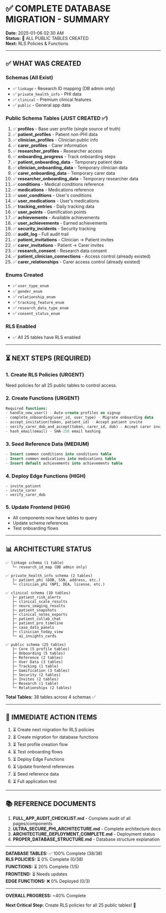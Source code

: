 # ✅ COMPLETE DATABASE MIGRATION - SUMMARY

**Date:** 2025-01-06 02:30 AM  
**Status:** 🎉 ALL PUBLIC TABLES CREATED  
**Next:** RLS Policies & Functions

---

## ✅ WHAT WAS CREATED

### Schemas (All Exist)
- ✅ `linkage` - Research ID mapping (DB admin only)
- ✅ `private_health_info` - PHI data
- ✅ `clinical` - Premium clinical features
- ✅ `public` - General app data

### Public Schema Tables (JUST CREATED ✅)
1. ✅ **profiles** - Base user profile (single source of truth)
2. ✅ **patient_profiles** - Patient non-PHI data
3. ✅ **clinician_profiles** - Clinician public info
4. ✅ **carer_profiles** - Carer information
5. ✅ **researcher_profiles** - Researcher access
6. ✅ **onboarding_progress** - Track onboarding steps
7. ✅ **patient_onboarding_data** - Temporary patient data
8. ✅ **clinician_onboarding_data** - Temporary clinician data
9. ✅ **carer_onboarding_data** - Temporary carer data
10. ✅ **researcher_onboarding_data** - Temporary researcher data
11. ✅ **conditions** - Medical conditions reference
12. ✅ **medications** - Medications reference
13. ✅ **user_conditions** - User's conditions
14. ✅ **user_medications** - User's medications
15. ✅ **tracking_entries** - Daily tracking data
16. ✅ **user_points** - Gamification points
17. ✅ **achievements** - Available achievements
18. ✅ **user_achievements** - Earned achievements
19. ✅ **security_incidents** - Security tracking
20. ✅ **audit_log** - Full audit trail
21. ✅ **patient_invitations** - Clinician → Patient invites
22. ✅ **carer_invitations** - Patient → Carer invites
23. ✅ **research_consent** - Research data consent
24. ✅ **patient_clinician_connections** - Access control (already existed)
25. ✅ **carer_relationships** - Carer access control (already existed)

### Enums Created
- ✅ `user_type_enum`
- ✅ `gender_enum`
- ✅ `relationship_enum`
- ✅ `tracking_feature_enum`
- ✅ `research_data_type_enum`
- ✅ `consent_status_enum`

### RLS Enabled
- ✅ All 25 tables have RLS enabled

---

## ⏳ NEXT STEPS (REQUIRED)

### 1. Create RLS Policies (URGENT)
Need policies for all 25 public tables to control access.

### 2. Create Functions (URGENT)
```sql
Required functions:
- handle_new_user() - Auto-create profiles on signup
- complete_onboarding(user_id, user_type) - Migrate onboarding data
- accept_invitation(token, patient_id) - Accept patient invite
- verify_carer_dob_and_accept(token, carer_id, dob) - Accept carer invite with DOB
- hash_email(email) - SHA-256 email hashing
```

### 3. Seed Reference Data (MEDIUM)
```sql
- Insert common conditions into conditions table
- Insert common medications into medications table
- Insert default achievements into achievements table
```

### 4. Deploy Edge Functions (HIGH)
```
- invite_patient
- invite_carer
- verify_carer_dob
```

### 5. Update Frontend (HIGH)
- All components now have tables to query
- Update schema references
- Test onboarding flows

---

## 📊 ARCHITECTURE STATUS

```
✅ linkage schema (1 table)
   └─ research_id_map (DB admin only)

✅ private_health_info schema (2 tables)
   ├─ patient_phi (DOB, SSN, address, etc.)
   └─ clinician_phi (NPI, DEA, license, etc.)

✅ clinical schema (10 tables)
   ├─ patient_risk_alerts
   ├─ clinical_scale_results
   ├─ neuro_imaging_results
   ├─ patient_snapshots
   ├─ clinical_notes_exports
   ├─ patient_collab_chat
   ├─ patient_pro_timeline
   ├─ case_data_panels
   ├─ clinician_today_view
   └─ ai_insights_cards

✅ public schema (25 tables)
   ├─ Core (5 profile tables)
   ├─ Onboarding (5 tables)
   ├─ Reference (2 tables)
   ├─ User Data (3 tables)
   ├─ Tracking (1 table)
   ├─ Gamification (3 tables)
   ├─ Security (2 tables)
   ├─ Invites (2 tables)
   ├─ Research (1 table)
   └─ Relationships (2 tables)
```

**Total Tables:** 38 tables across 4 schemas ✅

---

## 🎯 IMMEDIATE ACTION ITEMS

1. ⏳ Create next migration for RLS policies
2. ⏳ Create migration for database functions
3. ⏳ Test profile creation flow
4. ⏳ Test onboarding flows
5. ⏳ Deploy Edge Functions
6. ⏳ Update frontend references
7. ⏳ Seed reference data
8. ⏳ Full application test

---

## 📚 REFERENCE DOCUMENTS

1. **FULL_APP_AUDIT_CHECKLIST.md** - Complete audit of all pages/components
2. **ULTRA_SECURE_PHI_ARCHITECTURE.md** - Complete architecture docs
3. **ARCHITECTURE_DEPLOYMENT_COMPLETE.md** - Deployment status
4. **PROPER_DATABASE_STRUCTURE.md** - Database structure explanation

---

**DATABASE TABLES:** ✅ 100% Complete (38/38)  
**RLS POLICIES:** ⏳ 0% Complete (0/38)  
**FUNCTIONS:** ⏳ 20% Complete (1/5)  
**FRONTEND:** ⏳ Needs updates  
**EDGE FUNCTIONS:** ❌ 0% Deployed (0/3)

---

**OVERALL PROGRESS:** ~40% Complete

**Next Critical Step:** Create RLS policies for all 25 public tables! 🚀
